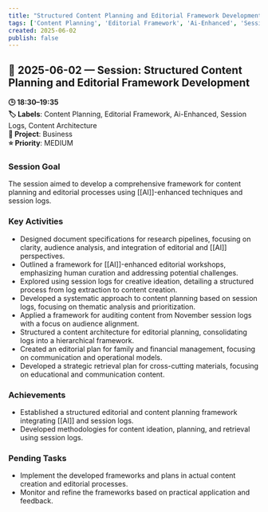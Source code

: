 ```yaml
---
title: "Structured Content Planning and Editorial Framework Development"
tags: ['Content Planning', 'Editorial Framework', 'Ai-Enhanced', 'Session Logs', 'Content Architecture']
created: 2025-06-02
publish: false
---
```


## 📅 2025-06-02 — Session: Structured Content Planning and Editorial Framework Development

**🕒 18:30–19:35**  
**🏷️ Labels**: Content Planning, Editorial Framework, Ai-Enhanced, Session Logs, Content Architecture  
**📂 Project**: Business  
**⭐ Priority**: MEDIUM  


### Session Goal
The session aimed to develop a comprehensive framework for content planning and editorial processes using [[AI]]-enhanced techniques and session logs.

### Key Activities
- Designed document specifications for research pipelines, focusing on clarity, audience analysis, and integration of editorial and [[AI]] perspectives.
- Outlined a framework for [[AI]]-enhanced editorial workshops, emphasizing human curation and addressing potential challenges.
- Explored using session logs for creative ideation, detailing a structured process from log extraction to content creation.
- Developed a systematic approach to content planning based on session logs, focusing on thematic analysis and prioritization.
- Applied a framework for auditing content from November session logs with a focus on audience alignment.
- Structured a content architecture for editorial planning, consolidating logs into a hierarchical framework.
- Created an editorial plan for family and financial management, focusing on communication and operational models.
- Developed a strategic retrieval plan for cross-cutting materials, focusing on educational and communication content.

### Achievements
- Established a structured editorial and content planning framework integrating [[AI]] and session logs.
- Developed methodologies for content ideation, planning, and retrieval using session logs.

### Pending Tasks
- Implement the developed frameworks and plans in actual content creation and editorial processes.
- Monitor and refine the frameworks based on practical application and feedback.
